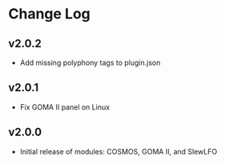 # Change Log

## v2.0.2
  * Add missing polyphony tags to plugin.json

## v2.0.1
  * Fix GOMA II panel on Linux

## v2.0.0
  * Initial release of modules: COSMOS, GOMA II, and SlewLFO